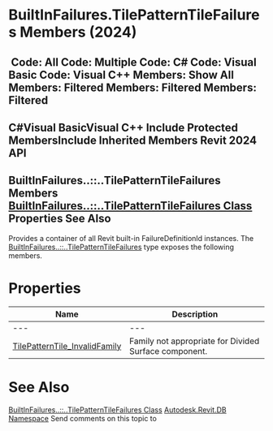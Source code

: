 # BuiltInFailures.TilePatternTileFailures Members (2024)

﻿
 Code: All Code: Multiple Code: C# Code: Visual Basic Code: Visual C++  Members: Show All Members: Filtered Members: Filtered Members: Filtered   
---  
C#Visual BasicVisual C++
Include Protected MembersInclude Inherited Members
Revit 2024 API  
---  
BuiltInFailures..::..TilePatternTileFailures Members  
[BuiltInFailures..::..TilePatternTileFailures Class](cd65a341-6fc8-965c-9d2a-1fd7d8512733.md "BuiltInFailures.TilePatternTileFailures Class") Properties See Also  
---  
Provides a container of all Revit built-in FailureDefinitionId instances.
The [BuiltInFailures..::..TilePatternTileFailures](cd65a341-6fc8-965c-9d2a-1fd7d8512733.md "BuiltInFailures.TilePatternTileFailures Class") type exposes the following members.
# Properties
| Name | Description |
| --- | --- |
| --- | --- | --- |
| [TilePatternTile_InvalidFamily](205447de-f325-7456-41cc-b0f01ed9aa2b.md "TilePatternTile_InvalidFamily Property") | Family not appropriate for Divided Surface component. |

# See Also
[BuiltInFailures..::..TilePatternTileFailures Class](cd65a341-6fc8-965c-9d2a-1fd7d8512733.md "BuiltInFailures.TilePatternTileFailures Class")
[Autodesk.Revit.DB Namespace](87546ba7-461b-c646-cbb1-2cb8f5bff8b2.md "Autodesk.Revit.DB Namespace")
Send comments on this topic to 